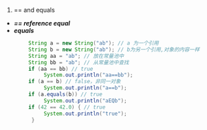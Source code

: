 <!--
 * @Descripttion: 
 * @version: 
 * @Author: fuanlei
 * @Date: 2019-12-01 16:15:00
 * @LastEditors: fuanlei
 * @LastEditTime: 2019-12-01 16:17:10
 -->
1. == and equals
- ***== reference equal***
- ***equals***
``` java
        String a = new String("ab"); // a 为一个引用
        String b = new String("ab"); // b为另一个引用,对象的内容一样
        String aa = "ab"; // 放在常量池中
        String bb = "ab"; // 从常量池中查找
        if (aa == bb) // true
             System.out.println("aa==bb");
        if (a == b) // false，非同一对象
             System.out.println("a==b");
        if (a.equals(b)) // true
             System.out.println("aEQb");
        if (42 == 42.0) { // true
             System.out.println("true");
         }
```